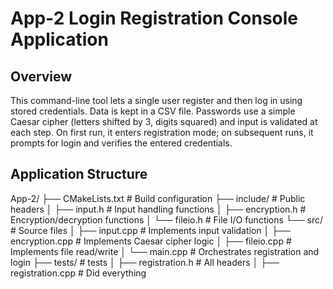 ﻿# App-2 Login Registration Console Application
## Overview
This command-line tool lets a single user register and then log in using stored credentials. 
Data is kept in a CSV file. 
Passwords use a simple Caesar cipher (letters shifted by 3, digits squared) and input is validated at each step. 
On first run, it enters registration mode; on subsequent runs, it prompts for login and verifies the entered credentials.

## Application Structure
App-2/
├── CMakeLists.txt       # Build configuration
├── include/             # Public headers
│   ├── input.h          # Input handling functions
│   ├── encryption.h     # Encryption/decryption functions
│   └── fileio.h         # File I/O functions
└── src/                 # Source files
│    ├── input.cpp        # Implements input validation
│    ├── encryption.cpp   # Implements Caesar cipher logic
│    ├── fileio.cpp       # Implements file read/write
│    └── main.cpp         # Orchestrates registration and login
├── tests/             # tests
│   ├── registration.h       # All headers
│   ├── registration.cpp     # Did everything
